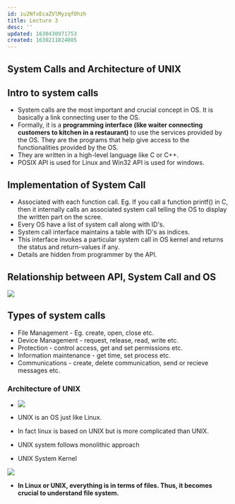 ```yaml
---
id: iu2NfxEcaZVlMyzqfOhzh
title: Lecture 3
desc: ''
updated: 1630430971753
created: 1630211824085
---
```



## System Calls and Architecture of UNIX

## Intro to system calls

- System calls are the most important and crucial concept in OS. It is basically a link connecting user to the OS.
- Formally, it is a **programming interface (like waiter connecting customers to kitchen in a restaurant)** to use the services provided by the OS. They are the programs that help give access to the functionalities provided by the OS.
- They are written in a high-level language like C or C++.
- POSIX API is used for Linux and Win32 API is used for windows.

## Implementation of System Call

- Associated with each function call. Eg. If you call a function printf() in C, then it internally calls an associated system call telling the OS to display the written part on the scree.
- Every OS have a list of system call along with ID's.
- System call interface maintains a table with ID's as indices.
- This interface invokes a particular system call in OS kernel and returns the status and return-values if any.
- Details are hidden from programmer by the API.

## Relationship between API, System Call and OS

![](/assets/images/2021-08-29-10-48-06.png)

## Types of system calls

- File Management - Eg. create, open, close etc.
- Device Management - request, release, read, write etc.
- Protection - control access, get and set permissions etc.
- Information maintenance - get time, set process etc.
- Communications - create, delete communication, send or recieve messages etc.

### Architecture of UNIX

- ![](/assets/images/2021-08-29-11-08-15.png)

- UNIX is an OS just like Linux.

- In fact linux is based on UNIX but is more complicated than UNIX.

- UNIX system follows monolithic approach

- UNIX System Kernel

![](/assets/images/2021-08-29-11-10-53.png)

- **In Linux or UNIX, everything is in terms of files. Thus, it becomes crucial to understand file system.**

